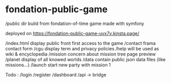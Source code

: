# fondation-public-game
/public dir build from fondation-of-time game made with symfony

deployed on https://fondation-public-game-uvx7v.kinsta.page/

/index.html display public front first access to the game
/contact frama contact form
/cgu display term and privacy policies
/help will be used as wiki & encyclopedia
/mission concern about mission tree page preview
/planet display of all knowed worlds
/data contain public json data files (like missions...)
/launch start new party with mission 1

Todo : 
/login
/register
/dashboard
/api -> bridge
